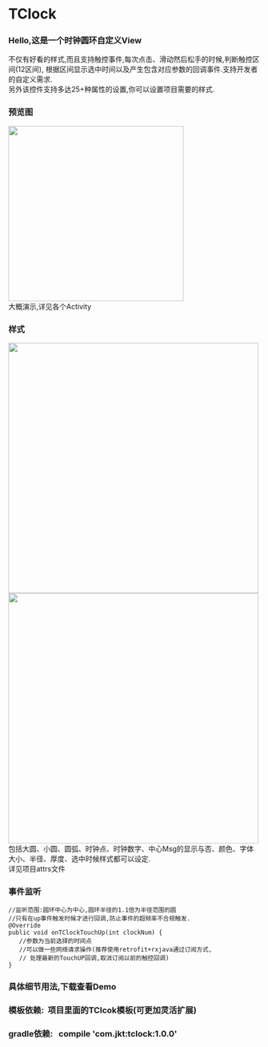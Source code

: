 # TClock
###  Hello,这是一个时钟圆环自定义View
  不仅有好看的样式,而且支持触控事件,每次点击、滑动然后松手的时候,判断触控区间(12区间),
  根据区间显示选中时间以及产生包含对应参数的回调事件.支持开发者的自定义需求.<br>
  另外该控件支持多达25+种属性的设置,你可以设置项目需要的样式.</br>
###  预览图
  <img width="350"  src="https://github.com/HoldMyOwn/TClock/blob/master/preview/3986947346.gif"/><br>
  大概演示,详见各个Activity</br>
  
###  样式
 
 <div>
 <img width="500"  src="https://github.com/HoldMyOwn/TClock/blob/master/preview/a.png"/>
  <img width="500"  src="https://github.com/HoldMyOwn/TClock/blob/master/preview/b.png"/>
 </div>
 包括大圆、小圆、圆弧、时钟点、时钟数字、中心Msg的显示与否、颜色、字体大小、半径、厚度、选中时候样式都可以设定.</br>
 详见项目attrs文件</br>
 
###  事件监听
   
    //监听范围:圆环中心为中心,圆环半径的1.1倍为半径范围的圆
    //只有在up事件触发时候才进行回调,防止事件的超频率不合规触发.
    @Override
    public void onTClockTouchUp(int clockNum) {
       //参数为当前选择的时间点
       //可以做一些网络请求操作(推荐使用retrofit+rxjava通过订阅方式,
       // 处理最新的TouchUP回调,取消订阅以前的触控回调)
    }
    
###   具体细节用法,下载查看Demo</br>
###   模板依赖:&nbsp;&nbsp;项目里面的TClcok模板(可更加灵活扩展)</br>
###   gradle依赖:&nbsp;&nbsp;&nbsp;compile&nbsp;'com.jkt:tclock:1.0.0'</br>

